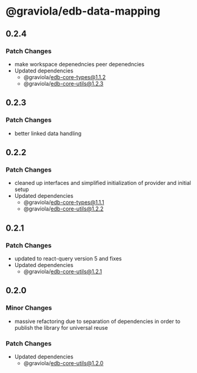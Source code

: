 # @graviola/edb-data-mapping

## 0.2.4

### Patch Changes

- make workspace depenedncies peer depenedncies
- Updated dependencies
  - @graviola/edb-core-types@1.1.2
  - @graviola/edb-core-utils@1.2.3

## 0.2.3

### Patch Changes

- better linked data handling

## 0.2.2

### Patch Changes

- cleaned up interfaces and simplified initialization of provider and initial setup
- Updated dependencies
  - @graviola/edb-core-types@1.1.1
  - @graviola/edb-core-utils@1.2.2

## 0.2.1

### Patch Changes

- updated to react-query version 5 and fixes
- Updated dependencies
  - @graviola/edb-core-utils@1.2.1

## 0.2.0

### Minor Changes

- massive refactoring due to separation of dependencies in order to publish the library for universal reuse

### Patch Changes

- Updated dependencies
  - @graviola/edb-core-utils@1.2.0
